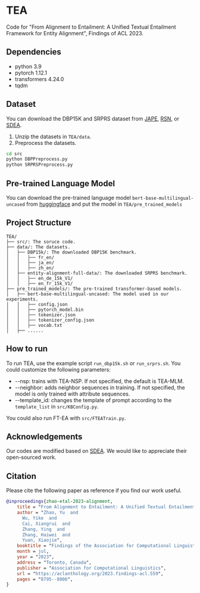 # TEA
Code for "From Alignment to Entailment: A Unified Textual Entailment Framework for Entity Alignment", Findings of ACL 2023.

## Dependencies
- python 3.9
- pytorch 1.12.1
- transformers 4.24.0
- tqdm

## Dataset

You can download the DBP15K and SRPRS dataset from [JAPE](https://github.com/nju-websoft/JAPE), [RSN](https://github.com/nju-websoft/RSN), or [SDEA](https://github.com/zhongziyue/SDEA).

1. Unzip the datasets in `TEA/data`.
2. Preprocess the datasets.

```bash
cd src
python DBPPreprocess.py
python SRPRSPreprocess.py
```

## Pre-trained Language Model

You can download the pre-trained language model `bert-base-multilingual-uncased` from [huggingface](https://huggingface.co/bert-base-multilingual-uncased) and put the model in `TEA/pre_trained_models`

## Project Structure

```
TEA/
├── src/: The soruce code. 
├── data/: The datasets. 
│   ├── DBP15k/: The downloaded DBP15K benchmark. 
│   │   ├── fr_en/
│   │   ├── ja_en/
│   │   ├── zh_en/
│   ├── entity-alignment-full-data/: The downloaded SRPRS benchmark. 
│   │   ├── en_de_15k_V1/
│   │   ├── en_fr_15k_V1/
├── pre_trained_models/: The pre-trained transformer-based models. 
│   ├── bert-base-multilingual-uncased: The model used in our experiments.
│   │   ├── config.json
│   │   ├── pytorch_model.bin
│   │   ├── tokenizer.json
│   │   ├── tokenizer_config.json
│   │   ├── vocab.txt
│   ├── ......
```

## How to run

To run TEA, use the example script `run_dbp15k.sh` or `run_srprs.sh`. You could customize the following parameters:

- --nsp: trains with TEA-NSP. If not specified, the default is TEA-MLM.
- --neighbor: adds neighbor sequences in training. If not specified, the model is only trained with attribute sequences.
- --template_id: changes the template of prompt according to the `template_list` in `src/KBConfig.py`.

You could also run FT-EA with `src/FTEATrain.py`.

## Acknowledgements
Our codes are modified based on [SDEA](https://github.com/zhongziyue/SDEA). We would like to appreciate their open-sourced work.

## Citation
Please cite the following paper as reference if you find our work useful.

```bibtex
@inproceedings{zhao-etal-2023-alignment,
    title = "From Alignment to Entailment: A Unified Textual Entailment Framework for Entity Alignment",
    author = "Zhao, Yu  and
      Wu, Yike  and
      Cai, Xiangrui  and
      Zhang, Ying  and
      Zhang, Haiwei  and
      Yuan, Xiaojie",
    booktitle = "Findings of the Association for Computational Linguistics: ACL 2023",
    month = jul,
    year = "2023",
    address = "Toronto, Canada",
    publisher = "Association for Computational Linguistics",
    url = "https://aclanthology.org/2023.findings-acl.559",
    pages = "8795--8806",
}
```

